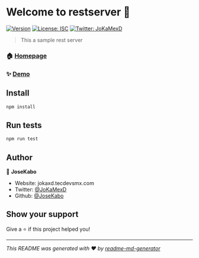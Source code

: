 # Welcome to restserver 👋
[![Version](https://img.shields.io/npm/v/restserver.svg)](https://www.npmjs.com/package/restserver)
[![License: ISC](https://img.shields.io/badge/License-ISC-yellow.svg)](#)
[![Twitter: JoKaMexD](https://img.shields.io/twitter/follow/JoKaMexD.svg?style=social)](https://twitter.com/JoKaMexD)

> This a sample rest server

### 🏠 [Homepage](https://posthinksback.herokuapp.com/)

### ✨ [Demo](https://posthinksback.herokuapp.com/)

## Install

```sh
npm install
```

## Run tests

```sh
npm run test
```

## Author

👤 **JoseKabo**

* Website: jokaxd.tecdevsmx.com
* Twitter: [@JoKaMexD](https://twitter.com/JoKaMexD)
* Github: [@JoseKabo](https://github.com/JoseKabo)

## Show your support

Give a ⭐️ if this project helped you!


***
_This README was generated with ❤️ by [readme-md-generator](https://github.com/kefranabg/readme-md-generator)_
